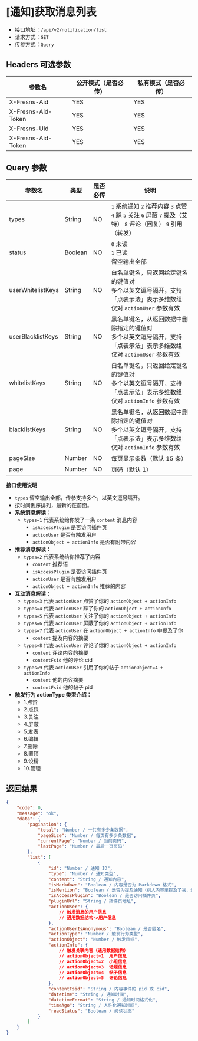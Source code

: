 # [通知]获取消息列表

- 接口地址：`/api/v2/notification/list`
- 请求方式：`GET`
- 传参方式：`Query`

## Headers 可选参数

| 参数名 | 公开模式（是否必传） | 私有模式（是否必传） |
| --- | --- | --- |
| X-Fresns-Aid | YES | YES |
| X-Fresns-Aid-Token | YES | YES |
| X-Fresns-Uid | YES | YES |
| X-Fresns-Aid-Token | YES | YES |

## Query 参数

| 参数名 | 类型 | 是否必传 | 说明 |
| --- | --- | --- | --- |
| types | String | NO | `1` 系统通知 `2` 推荐内容 `3` 点赞 `4` 踩 `5` 关注 `6` 屏蔽 `7` 提及（艾特） `8` 评论（回复） `9` 引用（转发） |
| status | Boolean | NO | `0` 未读<br>`1` 已读<br>留空输出全部 |
| userWhitelistKeys | String | NO | 白名单键名，只返回给定键名的键值对<br>多个以英文逗号隔开，支持「点表示法」表示多维数组<br>仅对 `actionUser` 参数有效 |
| userBlacklistKeys | String | NO | 黑名单键名，从返回数据中删除指定的键值对<br>多个以英文逗号隔开，支持「点表示法」表示多维数组<br>仅对 `actionUser` 参数有效 |
| whitelistKeys | String | NO | 白名单键名，只返回给定键名的键值对<br>多个以英文逗号隔开，支持「点表示法」表示多维数组<br>仅对 `actionInfo` 参数有效 |
| blacklistKeys | String | NO | 黑名单键名，从返回数据中删除指定的键值对<br>多个以英文逗号隔开，支持「点表示法」表示多维数组<br>仅对 `actionInfo` 参数有效 |
| pageSize | Number | NO | 每页显示条数（默认 15 条） |
| page | Number | NO | 页码（默认 1） |

**接口使用说明**

- `types` 留空输出全部，传参支持多个，以英文逗号隔开。
- 按时间倒序排列，最新的在前面。
- **系统消息解读：**
    - `types=1` 代表系统给你发了一条 `content` 消息内容
        - `isAccessPlugin` 是否访问插件页
        - `actionUser` 是否有触发用户
        - `actionObject + actionInfo` 是否有附带内容
- **推荐消息解读：**
    - `types=2` 代表系统给你推荐了内容
        - `content` 推荐语
        - `isAccessPlugin` 是否访问插件页
        - `actionUser` 是否有触发用户
        - `actionObject + actionInfo` 推荐的内容
- **互动消息解读：**
    - `types=3` 代表 `actionUser` 点赞了你的 `actionObject + actionInfo`
    - `types=4` 代表 `actionUser` 踩了你的 `actionObject + actionInfo`
    - `types=5` 代表 `actionUser` 关注了你的 `actionObject + actionInfo`
    - `types=6` 代表 `actionUser` 屏蔽了你的 `actionObject + actionInfo`
    - `types=7` 代表 `actionUser` 在 `actionObject + actionInfo` 中提及了你
        - `content` 提及内容的摘要
    - `types=8` 代表 `actionUser` 评论了你的 `actionObject + actionInfo`
        - `content` 评论内容的摘要
        - `contentFsid` 他的评论 cid
    - `types=9` 代表 `actionUser` 引用了你的帖子 `actionObject=4 + actionInfo`
        - `content` 他的内容摘要
        - `contentFsid` 他的帖子 pid
- **触发行为 actionType 类型介绍：**
    - 1.点赞
    - 2.点踩
    - 3.关注
    - 4.屏蔽
    - 5.发表
    - 6.编辑
    - 7.删除
    - 8.置顶
    - 9.设精
    - 10.管理

## 返回结果

```json
{
    "code": 0,
    "message": "ok",
    "data": {
        "pagination": {
            "total": "Number / 一共有多少条数据",
            "pageSize": "Number / 每页有多少条数据",
            "currentPage": "Number / 当前页码",
            "lastPage": "Number / 最后一页页码"
        },
        "list": [
            {
                "id": "Number / 通知 ID",
                "type": "Number / 通知类型",
                "content": "String / 通知内容",
                "isMarkdown": "Boolean / 内容是否为 Markdown 格式",
                "isMention": "Boolean / 是否为提及通知（别人内容里提及了我，然后互动通知的我）",
                "isAccessPlugin": "Boolean / 是否访问插件页",
                "pluginUrl": "String / 插件页地址",
                "actionUser": {
                    // 触发消息的用户信息
                    // 通用数据结构->用户信息
                },
                "actionUserIsAnonymous": "Boolean / 是否匿名",
                "actionType": "Number / 触发行为类型",
                "actionObject": "Number / 触发目标",
                "actionInfo": {
                    // 触发关联内容（通用数据结构）
                    // actionObject=1  用户信息
                    // actionObject=2  小组信息
                    // actionObject=3  话题信息
                    // actionObject=4  帖子信息
                    // actionObject=5  评论信息
                },
                "contentFsid": "String / 内容事件的 pid 或 cid",
                "datetime": "String / 通知时间",
                "datetimeFormat": "String / 通知时间格式化",
                "timeAgo": "String / 人性化通知时间",
                "readStatus": "Boolean / 阅读状态"
            }
        ]
    }
}
```
